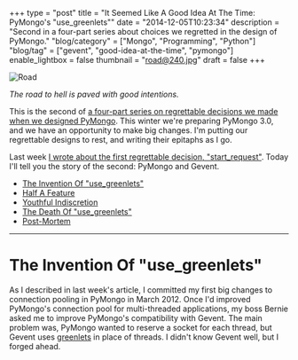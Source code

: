 +++
type = "post"
title = "It Seemed Like A Good Idea At The Time: PyMongo's \"use_greenlets\""
date = "2014-12-05T10:23:34"
description = "Second in a four-part series about choices we regretted in the design of PyMongo."
"blog/category" = ["Mongo", "Programming", "Python"]
"blog/tag" = ["gevent", "good-idea-at-the-time", "pymongo"]
enable_lightbox = false
thumbnail = "road@240.jpg"
draft = false
+++

<p><img style="display:block; margin-left:auto; margin-right:auto;" src="road.jpg" alt="Road" title="Road" /></p>
<p><em>The road to hell is paved with good intentions.</em></p>
<p>This is the second of <a href="/blog/good-idea-at-the-time-pymongo/">a four-part series on regrettable decisions we made when we designed PyMongo</a>. This winter we're preparing PyMongo 3.0, and we have an opportunity to make big changes. I'm putting our regrettable designs to rest, and writing their epitaphs as I go.</p>
<p>Last week <a href="/blog/good-idea-at-the-time-pymongo-start-request/">I wrote about the first regrettable decision, "start_request"</a>. Today I'll tell you the story of the second: PyMongo and Gevent.</p>
<div class="toc">
<ul>
<li><a href="#the-invention-of-use_greenlets">The Invention Of "use_greenlets"</a></li>
<li><a href="#half-a-feature">Half A Feature</a></li>
<li><a href="#youthful-indiscretion">Youthful Indiscretion</a></li>
<li><a href="#the-death-of-use_greenlets">The Death Of "use_greenlets"</a></li>
<li><a href="#post-mortem">Post-Mortem</a></li>
</ul>
</div>
<hr />
<h1 id="the-invention-of-use_greenlets">The Invention Of "use_greenlets"</h1>
<p>As I described in last week's article, I committed my first big changes to connection pooling in PyMongo in March 2012. Once I'd improved PyMongo's connection pool for multi-threaded applications, my boss Bernie asked me to improve PyMongo's compatibility with Gevent. The main problem was, PyMongo wanted to reserve a socket for each thread, but Gevent uses <a href="https://greenlet.readthedocs.org/">greenlets</a> in place of threads. I didn't know Gevent well, but I forged ahead.</p>
<!--

Gevent Release 0.13.0 (Jul 14, 2010)

Release highlights:

Added gevent.local module. Fixed issue #24. Thanks to Ted Suzman.

https://code.google.com/p/gevent/issues/detail?id=24

-->

<p>I <a href="https://github.com/mongodb/mongo-python-driver/commit/72d780081252c72be004ba483b1ed16f7ec6a490">added a "use_greenlets" option to PyMongo</a>; if True, PyMongo reserved a socket for each greenlet. I made a separate connection pool class called GreenletPool: it shared most of its code with the standard Pool, but instead of using a threadlocal to associate sockets with threads, it used a simple dict to associate sockets with greenlets. A <a href="https://docs.python.org/2/library/weakref.html#weakref.ref">weakref callback</a> ensured that the greenlet's socket was reclaimed when the greenlet died.</p>
<h1 id="half-a-feature">Half A Feature</h1>
<p>The "use_greenlet" option and the GreenletPool didn't add too much complexity to PyMongo. But my error was this: I only gave Gevent users half a feature. My "improvement" was as practical as adding half a wheel to a bicycle.</p>
<p>At the time, I clearly described my half-feature in PyMongo's documentation:</p>
<blockquote>
<p><strong>Using Gevent Without Threads</strong></p>
<p>Typically when using Gevent, you will run <code>from gevent import monkey; monkey.patch_all()</code> early in your program's execution. From then on, all thread-related Python functions will act on greenlets instead of threads, and PyMongo will treat greenlets as if they were threads transparently. Each greenlet will use a socket exclusively by default.</p>
<p><strong>Using Gevent With Threads</strong></p>
<p>If you need to use standard Python threads in the same process as Gevent and greenlets, you can run only <code>monkey.patch_socket()</code>, and create a Connection instance with <code>use_greenlets=True</code>. The Connection will use a special greenlet-aware connection pool that allocates a socket for each greenlet, ensuring consistent reads in Gevent.</p>
<p>ReplicaSetConnection with <code>use_greenlets=True</code> will also use a greenlet-aware pool. Additionally, it will use a background greenlet instead of a background thread to monitor the state of the replica set.</p>
</blockquote>
<p>Hah! In my commit message, I claimed I'd "improved Gevent compatibility." What exactly did I mean? I meant you could use PyMongo after calling Gevent's <code>patch_socket()</code> without having to call <code>patch_thread()</code>. But who would do that? What conceivable use case had I enabled? After all, once you've called <code>patch_socket()</code>, regular multi-threaded networking code doesn't work. So I had <em>not</em> allowed you to mix Gevent and non-Gevent code in one application.</p>
<p><strong>Update</strong>: Peter Hansen explained to me exactly what I was missing, and <a href="/blog/pymongo-use-greenlets-followup/">I've written a followup article in response</a>.</p>
<p>What was I thinking? Maybe I thought "use_greenlets" worked around <a href="https://code.google.com/p/gevent/issues/detail?id=24">a bug in Gevent's threadlocals</a>, but Gevent fixed that bug two years prior, so that's not the answer.</p>
<p>I suppose "use_greenlets" allowed you to use PyMongo with multiple Gevent loops, one loop per OS thread. Gevent does support this pattern, but I'm uncertain how useful it is since the Global Interpreter Lock prevents OS threads from running Python code concurrently. I'd written some clever code that was probably useless, and I greatly confused Gevent users about how they should use PyMongo.</p>
<h1 id="youthful-indiscretion">Youthful Indiscretion</h1>
<p>It's been three years since I added "use_greenlets". The company was so young then. We were called 10gen, and we were housed on Fifth Avenue in Manhattan, above a nail salon. The office was cramped and every seat was taken. There was no place to talk: my future boss Steve Francia interviewed me walking around Union Square. Eliot Horowitz and I negotiated my salary in the stairwell. The hardwood floors were bent and squeaky. The first day I came to work I wore motorcycle boots, and the racket they made on those bad floors made me so self-conscious I never wore them to work again. When I sat down, my chair rolled downhill from my desk and bumped into Meghan Gill behind me.</p>
<p>The company was young and so was I. When Bernie asked me to improve PyMongo's compatibility with Gevent, I should've thought much harder about what that meant. Instead of the half-feature I wrote, I should have given you either a whole feature or no feature.</p>
<p>The whole feature would have allowed you to use PyMongo with Gevent and no monkey-patching at all, provided that you set "use_greenlets". If "use_greenlets" was set to True, PyMongo would associate sockets with greenlets instead of threads, <em>and</em> it would use Gevent's socket implementation instead of the standard library's. This would allow Gevent to properly suspend the current greenlet while awaiting network I/O, but you could still mix Gevent and non-Gevent code in one application.</p>
<h1 id="the-death-of-use_greenlets">The Death Of "use_greenlets"</h1>
<p>But even better than the whole feature is no feature. So that is what I have implemented for PyMongo 3.0: in the next major release, <a href="https://jira.mongodb.org/browse/PYTHON-512">PyMongo will have no Gevent-specific code at all</a>. PyMongo will work with Gevent's <code>monkey.patch_all()</code> just like any other Python library does, and <code>use_greenlets</code> is gone. In our continuous integration server we'll test Gevent and, if practical, other monkey-patching frameworks like Eventlet and Greenhouse, to make sure they work with PyMongo. But we won't privilege Gevent over the other frameworks, nor distort PyMongo's design for the sake of a half-feature no one can use.</p>
<h1 id="post-mortem">Post-Mortem</h1>
<p>The lesson here is obvious: gather requirements. It's harder for an open source author to gather requirements than it is for a commercial software vendor, but it's far from impossible. Gevent has a mailing list, after all. At the time it didn't occur to me to discuss with Gevent users what they wanted from PyMongo.</p>
<p>Nowadays I'd know better. Especially when I'm not scratching my own itch, when I'm integrating with a library I don't use, I need to define rigorously what need I'm filling. Otherwise I'm meeting you in a foreign country with a ship full of the wrong goods for trade.</p>
<p>The same challenge presents itself to me now with Motor, my async driver for MongoDB. So far Motor has only worked with Tornado, an async framework I've used and know well. But I'm going to start integrating Motor with asyncio and, eventually, Twisted, and I need to be awfully careful about gathering requirements. One technique I'll use is <a href="/blog/eating-your-own-hamster-food/">eating my own hamster food</a>: Before I release the version of Motor that supports asyncio, I'll port Motor-Blog, the software that runs this site, from Tornado to asyncio. That way there will be at least one real-world application that uses Motor and asyncio before I release the new version.</p>
<hr />
<p><em>The next installment in "It Seemed Like A Good Idea At The Time" is <a href="/blog/good-idea-at-the-time-pymongo-copy-database/">PyMongo's "copy_database"</a>.</em></p>
    
